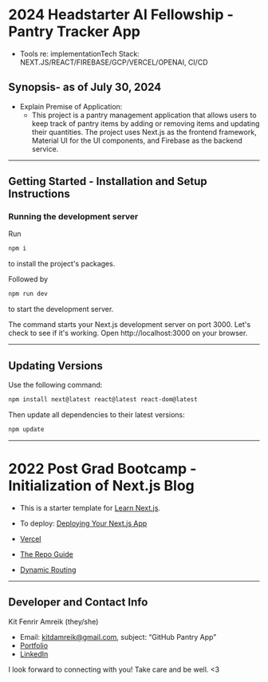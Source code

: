 # 2024 Headstarter AI Fellowship - Pantry Tracker App
* Tools re: implementationTech Stack: NEXT.JS/REACT/FIREBASE/GCP/VERCEL/OPENAI, CI/CD

## Synopsis- as of July 30, 2024

* Explain Premise of Application:  
    * This project is a pantry management application that allows users to keep track of pantry items by adding or removing items and updating their quantities. The project uses Next.js as the frontend framework, Material UI for the UI components, and Firebase as the backend service. 

---
## Getting Started - Installation and Setup Instructions

### Running the development server
Run 
```bash
npm i
```
to install the project's packages.

Followed by 
```bash
npm run dev
```
 to start the development server.

The command starts your Next.js development server on port 3000. Let's check to see if it's working. Open http://localhost:3000 on your browser. 

---
## Updating Versions
Use the following command: 
```bash
npm install next@latest react@latest react-dom@latest
```

Then update all dependencies to their latest versions: 
```bash
npm update
```
---
# 2022 Post Grad Bootcamp - Initialization of Next.js Blog
* This is a starter template for [Learn Next.js](https://nextjs.org/learn).

* To deploy: [Deploying Your Next.js App](https://nextjs.org/learn/basics/deploying-nextjs-app/github)

* [Vercel](https://nextjs.org/learn/basics/deploying-nextjs-app/platform-details)

* [The Repo Guide](https://github.com/vercel/next-learn/tree/master/basics/demo)

* [Dynamic Routing](https://nextjs.org/docs/api-routes/dynamic-api-routes)
___
## Developer and Contact Info
Kit Fenrir Amreik (they/she)
* Email: kitdamreik@gmail.com, subject: “GitHub Pantry App”
* [Portfolio](https://kit-fenrir-amreik-portfolio.onrender.com/)
* [LinkedIn](https://www.linkedin.com/in/kit-amreik/)

I look forward to connecting with you! Take care and be well. <3 
